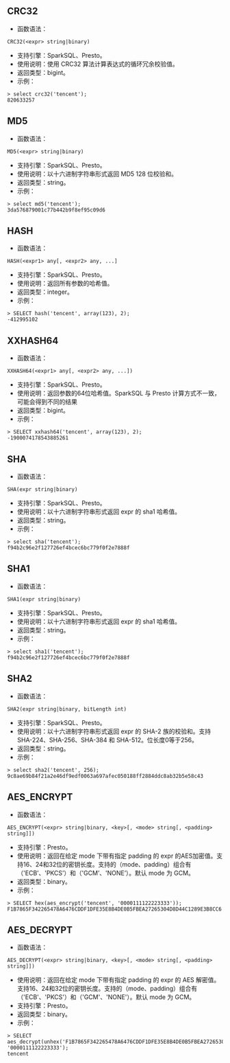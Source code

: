 ## CRC32
- 函数语法：
```
CRC32(<expr> string|binary)
```
- 支持引擎：SparkSQL、Presto。
- 使用说明：使用 CRC32 算法计算表达式的循环冗余校验值。
- 返回类型：bigint。
- 示例：
```
> select crc32('tencent');
820633257
```


## MD5
- 函数语法：
```
MD5(<expr> string|binary)
```
- 支持引擎：SparkSQL、Presto。
- 使用说明：以十六进制字符串形式返回 MD5 128 位校验和。
- 返回类型：string。
- 示例：
```
> select md5('tencent');
3da576879001c77b442b9f8ef95c09d6
```

## HASH
- 函数语法：
```
HASH(<expr1> any[, <expr2> any, ...]
```
- 支持引擎：SparkSQL、Presto。
- 使用说明：返回所有参数的哈希值。
- 返回类型：integer。
- 示例：
```
> SELECT hash('tencent', array(123), 2);
-412995102
```


## XXHASH64
- 函数语法：
```
XXHASH64(<expr1> any[, <expr2> any, ...])
```
- 支持引擎：SparkSQL、Presto。
- 使用说明：返回参数的64位哈希值。SparkSQL 与 Presto 计算方式不一致，可能会得到不同的结果
- 返回类型：bigint。
- 示例：
```
> SELECT xxhash64('tencent', array(123), 2);
-1900074178543885261
```


## SHA
- 函数语法：
```
SHA(expr string|binary)
```
- 支持引擎：SparkSQL、Presto。
- 使用说明：以十六进制字符串形式返回 expr 的 sha1 哈希值。
- 返回类型：string。
- 示例：
```
> select sha('tencent');
f94b2c96e2f127726ef4bcec6bc779f0f2e7888f
```


## SHA1
- 函数语法：
```
SHA1(expr string|binary)
```
- 支持引擎：SparkSQL、Presto。
- 使用说明：以十六进制字符串形式返回 expr 的 sha1 哈希值。
- 返回类型：string。
- 示例：
```
> select sha1('tencent');
f94b2c96e2f127726ef4bcec6bc779f0f2e7888f
```


## SHA2
- 函数语法：
```
SHA2(expr string|binary, bitLength int)
```
- 支持引擎：SparkSQL、Presto。
- 使用说明：以十六进制字符串形式返回 expr 的 SHA-2 族的校验和。支持 SHA-224、SHA-256、SHA-384 和 SHA-512。位长度0等于256。
- 返回类型：string。
- 示例：
```
> select sha2('tencent', 256);
9c8ae69b84f21a2e46df9edf0063a697afec050188ff2884ddc8ab32b5e58c43
```


## AES_ENCRYPT
- 函数语法：
```
AES_ENCRYPT(<expr> string|binary, <key>[, <mode> string[, <padding> string]])
```
- 支持引擎：Presto。
- 使用说明：返回在给定 mode 下带有指定 padding 的 expr 的AES加密值。支持16、24和32位的密钥长度。支持的（mode、padding）组合有（'ECB’、'PKCS’）和（'GCM’、'NONE’）。默认 mode 为 GCM。
- 返回类型：binary。
- 示例：
```
> SELECT hex(aes_encrypt('tencent', '0000111122223333'));
F1B7865F342265478A6476CDDF1DFE35E8B4DE0B5FBEA27265304D8D44C1289E3B8CC6
```


## AES_DECRYPT
- 函数语法：
```
AES_DECRYPT(<expr> string|binary, <key>[, <mode> string[, <padding> string]])
```
- 使用说明：返回在给定 mode 下带有指定 padding 的 expr 的 AES 解密值。支持16、24和32位的密钥长度。支持的（mode、padding）组合有（'ECB'、'PKCS'）和（'GCM'、'NONE'）。默认 mode 为 GCM。
- 支持引擎：Presto。
- 返回类型：binary。
- 示例：
```
> SELECT aes_decrypt(unhex('F1B7865F342265478A6476CDDF1DFE35E8B4DE0B5FBEA27265304D8D44C1289E3B8CC6'), '0000111122223333');
tencent
```




